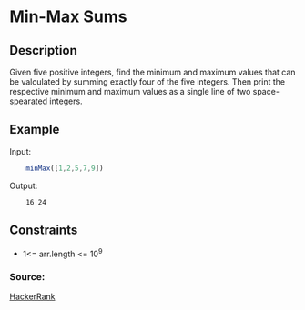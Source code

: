 # Min-Max Sums

## Description

Given five positive integers, find the minimum and maximum values that can be valculated by summing exactly four of the five integers. Then print the respective minimum and maximum values as a single line of two space-spearated integers. 

## Example

Input: 
```javascript
    minMax([1,2,5,7,9])
```
Output: 
```
    16 24
```

## Constraints
* 1<= arr.length <= 10<sup>9</sup>


### Source: 
[HackerRank](https://www.hackerrank.com/challenges/mini-max-sum/problem)